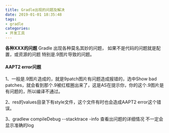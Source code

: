 ```yaml
---
title: Gradle出现的问题及解决
date: 2019-01-01 18:35:48
tags:
- gradle
categories:
- 开发工具
---
```

**各种XXX的问题**
Gradle 出现各种莫名其妙的问题， 如果不是代码的问题就是配置，或资源的问题 特别是.9图片导致的问题。

#### AAPT2 error问题
1、一般是.9图片造成的，就是9patch图片有问题造成报错的，选中Show bad patches，就会看到那个.9被红框圈出来了，这是AS在提示你，你的这个.9图片是有问题的，所以编译不通过。

2、res的values目录下有style文件，这个文件有时也会造成AAPT2 error这个错误。

3、gradlew compileDebug --stacktrace -info  查看出问题的详细情况 不一定会显示准确的log
